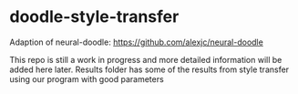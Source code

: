 # doodle-style-transfer
Adaption of neural-doodle: https://github.com/alexjc/neural-doodle

This repo is still a work in progress and more detailed information will be added here later. Results folder has some of the results from style transfer using our program with good parameters
